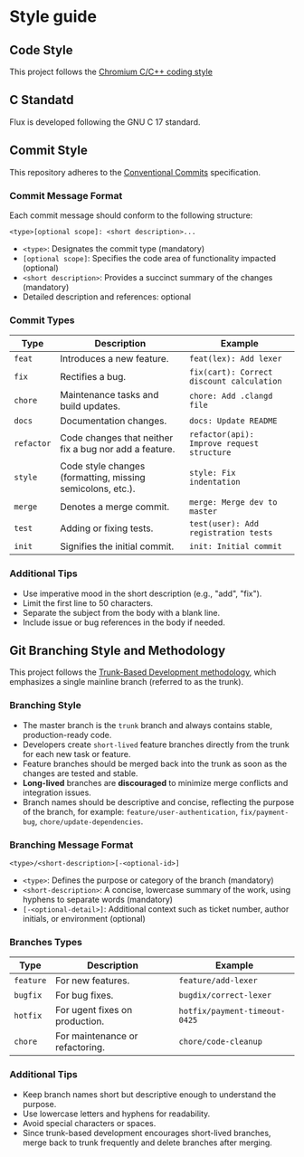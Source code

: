 # Style guide

## Code Style
This project follows the [Chromium C/C++ coding style](https://chromium.googlesource.com/chromium/src/+/refs/heads/main/styleguide/styleguide.md)

## C Standatd
Flux is developed following the GNU C 17 standard.

## Commit Style
This repository adheres to the [Conventional Commits](https://www.conventionalcommits.org/) specification.

### Commit Message Format
Each commit message should conform to the following structure:

`<type>[optional scope]: <short description>...`
- `<type>`: Designates the commit type (mandatory)
- `[optional scope]`: Specifies the code area of functionality impacted (optional)
- `<short description>`: Provides a succinct summary of the changes (mandatory)
- Detailed description and references: optional

### Commit Types
| Type       | Description                                                | Example                                    |
|------------|------------------------------------------------------------|--------------------------------------------|
| `feat`     | Introduces a new feature.                                  | `feat(lex): Add lexer`                     |
| `fix`      | Rectifies a bug.                                           | `fix(cart): Correct discount calculation`  |
| `chore`    | Maintenance tasks and build updates.                       | `chore: Add .clangd file`                  |
| `docs`     | Documentation changes.                                     | `docs: Update README`                      |
| `refactor` | Code changes that neither fix a bug nor add a feature.     | `refactor(api): Improve request structure` |
| `style`    | Code style changes (formatting, missing semicolons, etc.). | `style: Fix indentation`                   |
| `merge`    | Denotes a merge commit.                                    | `merge: Merge dev to master`               |
| `test`     | Adding or fixing tests.                                    | `test(user): Add registration tests`       |
| `init`     | Signifies the initial commit.                              | `init: Initial commit`                     |

### Additional Tips
- Use imperative mood in the short description (e.g., "add", "fix").
- Limit the first line to 50 characters.
- Separate the subject from the body with a blank line.
- Include issue or bug references in the body if needed.

## Git Branching Style and Methodology
This project follows the [Trunk-Based Development methodology](https://trunkbaseddevelopment.com/), which emphasizes a single mainline branch (referred to as the trunk).

### Branching Style
- The master branch is the `trunk` branch and always contains stable, production-ready code.
- Developers create `short-lived` feature branches directly from the trunk for each new task or feature.
- Feature branches should be merged back into the trunk as soon as the changes are tested and stable.
- **Long-lived** branches are **discouraged** to minimize merge conflicts and integration issues.
- Branch names should be descriptive and concise, reflecting the purpose of the branch, for example:
    `feature/user-authentication`, `fix/payment-bug`, `chore/update-dependencies`.

### Branching Message Format

`<type>/<short-description>[-<optional-id>]`
- `<type>`: Defines the purpose or category of the branch (mandatory)
- `<short-description>`: A concise, lowercase summary of the work, using hyphens to separate words (mandatory)
- `[-<optional-detail>]`: Additional context such as ticket number, author initials, or environment (optional)

### Branches Types
| Type      | Description                     | Example                       |
|-----------|---------------------------------|-------------------------------|
| `feature` | For new features.               | `feature/add-lexer`           |
| `bugfix`  | For bug fixes.                  | `bugdix/correct-lexer`        |
| `hotfix`  | For ugent fixes on production.  | `hotfix/payment-timeout-0425` |
| `chore`   | For maintenance or refactoring. | `chore/code-cleanup`          |

### Additional Tips 
- Keep branch names short but descriptive enough to understand the purpose.
- Use lowercase letters and hyphens for readability.
- Avoid special characters or spaces.
- Since trunk-based development encourages short-lived branches, merge back to trunk frequently and delete branches after merging.
